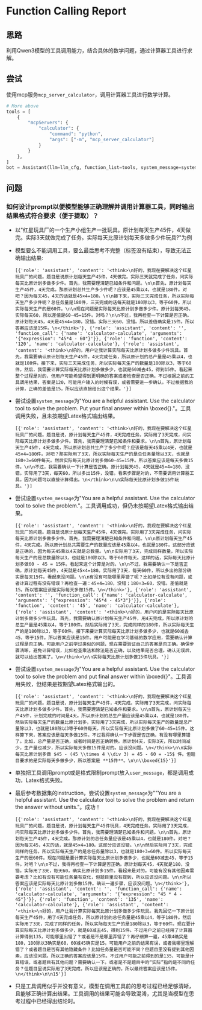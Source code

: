 # Function Calling Report

## 思路

利用Qwen3模型的工具调用能力，结合具体的数学问题，通过计算器工具进行求解。

## 尝试

使用mcp服务`mcp_server_calculator`，调用计算器工具进行数学计算。

```python
# More above
tools = [
    {
        "mcpServers": {
            "calculator": {
                "command": "python",
                "args": ["-m", "mcp_server_calculator"]
            }
        }
    },
]
bot = Assistant(llm=llm_cfg, function_list=tools, system_message=system_prompt)
```

## 问题

### 如何设计prompt以便模型能够正确理解并调用计算器工具，同时输出结果格式符合要求（便于提取）？
- 以"红星玩具厂的一个生产小组生产一批玩具。原计划每天生产45件，4天做完。实际3天就做完成了任务。实际每天比原计划每天多做多少件玩具?"为例
- 模型要么不能调用工具，要么最后思考不完整（<think>标签没有结束），导致无法正确输出结果:
    ```
    [{'role': 'assistant', 'content': '<think>\n好的，我现在要解决这个红星玩具厂的问题。题目是说原计划每天生产45件，4天做完。实际三天就完成了任务，问实际每天比原计划多做多少件。首先，我需要理清楚已知条件和问题。\n\n首先，原计划每天生产45件，4天完成。那原计划总共生产多少件呢？应该是45乘以4，也就是180件。对吧？因为每天45，4天的话就是45×4=180。\n\n接下来，实际三天完成任务，所以实际每天生产多少件呢？总任务量是180件，三天完成的话每天就是180除以3，等于60件。所以实际每天生产的是60件。\n\n现在问题是实际每天比原计划多做多少件。原计划每天45，实际每天60，所以差值是60-45=15件。对吗？\n\n不过，我再检查一下计算是否正确。原计划每天45，4天是45×4=180，没错。实际三天60，没错。所以差值确实是15件。所以答案应该是15件。\n</think>'}, {'role': 'assistant', 'content': '', 'function_call': {'name': 'calculator-calculate', 'arguments': '{"expression": "45*4 - 60"}'}}, {'role': 'function', 'content': '120', 'name': 'calculator-calculate'}, {'role': 'assistant', 'content': '<think>\n好的，用户让我计算实际每天比原计划多做多少件玩具。首先，我需要确认原计划每天生产45件，4天完成任务，所以原计划的总产量是45乘以4，也就是180件。接下来，实际三天完成任务，所以实际每天生产的数量是180除以3，等于60件。然后，我需要计算实际每天比原计划多做多少，也就是60减去45，得到15件。看起来整个过程是对的，但用户可能希望得到更明确的答案或者检查是否正确。不过根据之前的工具调用结果，答案是120，可能用户输入的时候有误，或者需要进一步确认。不过根据我的计算，正确的差值是15，所以应该直接给出这个结果。'}]
    ```

- 尝试设置`system_message`为"You are a helpful assistant. Use the calculator tool to solve the problem. Put your final answer within \\boxed{}."。工具调用失败，且未按期望Latex格式输出结果。
    ```
    [{'role': 'assistant', 'content': '<think>\n好的，我现在要解决这个红星玩具厂的问题。题目是说，原计划每天生产45件，4天完成任务。实际用了3天完成，问实际每天比原计划多做多少件。首先，我需要理清楚已知条件和要求。\n\n首先，原计划每天生产45件，4天完成，所以原计划总共生产了多少件呢？应该是每天45乘以4天，也就是45×4=180件。对吧？那实际用了3天，所以实际每天生产的是总任务量除以3天，也就是180÷3=60件每天。然后实际每天比原计划多做60-45=15件。所以答案应该是每天多做15件。\n\n不过，我需要确认一下计算是否正确。原计划每天45，4天就是45×4=180，没错。实际用了3天，每天60，所以多出15件，没错。看来步骤是对的，不需要调用计算器工具，因为问题可以直接计算得出。\n</think>\n\n实际每天比原计划多做15件玩具。'}]
    ```
- 尝试设置`system_message`为"You are a helpful assistant. Use the calculator tool to solve the problem."。工具调用成功，但仍未按期望Latex格式输出结果。
    ```
    [{'role': 'assistant', 'content': '<think>\n好的，我现在要解决这个红星玩具厂的问题。题目是说原计划每天生产45件，4天做完。实际用了3天完成任务，问实际每天比原计划多做多少件。首先，我需要理清楚已知条件和问题。\n\n原计划每天生产45件，4天完成。所以原计划总共需要生产的数量应该是45乘以4，也就是180件。这部分应该是正确的，因为每天45乘以4天就是总数量。\n\n实际用了3天，完成同样数量，所以实际每天生产的是总数量除以3，也就是180除以3，等于60件每天。这样的话，实际每天比原计划多做60 - 45 = 15件。看起来这个计算是对的。\n\n不过，我需要确认一下是否正确。原计划每天45件，4天就是45×4=180。实际用了3天，每天60件，所以多出的部分确实是每天15件。看起来没问题。\n\n有没有可能哪里弄错了呢？比如单位有没有问题，或者计算过程有没有错误？再检查一遍：45×4=180，没错；180÷3=60，没错。差值就是15。所以答案应该是实际每天多做15件。\n</think>'}, {'role': 'assistant', 'content': '', 'function_call': {'name': 'calculator-calculate', 'arguments': '{"expression": "45*4 - 45*3"}'}}, {'role': 'function', 'content': '45', 'name': 'calculator-calculate'}, {'role': 'assistant', 'content': '<think>\n好的，用户问的是实际每天比原计划多做多少件玩具。首先，我需要确认原计划每天生产45件，用4天完成，所以原计划的总生产量是45乘以4，等于180件。然后实际用了3天，完成同样的180件，所以实际每天生产的是180除以3，等于60件。接下来要计算实际每天比原计划多做多少，也就是60减去45，等于15件。所以答案应该是15件。用户可能是在学习基础的数学应用，需要确认计算过程是否正确。可能用户之前学过类似的问题，现在需要验证自己的答案是否正确。确保步骤清晰，避免计算错误，比如检查乘法和除法是否正确，以及结果是否合理。确认无误后，就可以给出答案了。\n</think>\n\n实际每天比原计划多做15件玩具。'}]
    ```
- 尝试设置`system_message`为"You are a helpful assistant. Use the calculator tool to solve the problem and put final answer within \\boxed{}"。工具调用失败，但结果是按期望Latex格式输出的。
    ```
    [{'role': 'assistant', 'content': '<think>\n好的，我现在要解决这个红星玩具厂的问题。题目是说，原计划每天生产45件，4天完成。实际用了3天完成，问实际每天比原计划多做多少件。首先，我需要理清楚已知条件和要求。\n\n首先，原计划每天生产45件，计划完成的时间是4天。所以原计划的总生产量应该是45乘以4，也就是180件。然后实际每天生产的数量比原计划多，实际用了3天完成，所以实际每天生产的数量是总产量除以3，也就是180除以3等于60件每天。所以实际每天比原计划多做了60-45=15件。这样算下来，答案应该是每天多做15件。不过我得确认一下步骤是否正确，有没有哪里算错了。比如，总产量是否正确，或者时间是否正确转换。原计划4天，实际3天，所以时间减少，生产量也减少，所以实际每天多做15件是对的。应该没问题。\n</think>\n\n实际每天比原计划多做 $45 - (45 \\times 4 \\div 3) = 45 - 60 = -15$ 件。但题目要求的是实际每天多做多少，所以答案是 **15件**。\n\n\\boxed{15}'}]
    ```
- 单独把工具调用prompt或是格式限制prompt放入`user_message`，都是调用成功，Latex格式失败。
- 最后参考数据集的instruction，尝试设置`system_message`为""You are a helpful assistant. Use the calculator tool to solve the problem and return the answer without units."。成功！
    ```
    [{'role': 'assistant', 'content': '<think>\n好的，我现在要解决这个红星玩具厂的问题。题目是说，原计划每天生产45件玩具，4天完成任务。实际用了3天完成，问实际每天比原计划多做多少件。首先，我需要理清楚已知条件和问题。\n\n首先，原计划每天生产45件，4天完成。那原计划的总任务量应该是45乘以4，也就是180件。对吧？因为每天45，4天的话，就是45×4=180。这部分应该没错。\n\n然后实际用了3天，完成同样的任务。所以实际每天生产的是总任务量除以3，也就是180÷3=60件。所以实际每天生产的是60件。现在问题是要计算实际每天比原计划多做多少，也就是60减去45，等于15件。对吧？\n\n不过，我得再检查一下计算是否正确。原计划每天45，4天就是180，没错。实际用了3天，每天60，确实比原计划多15件。看起来是对的。可能有没有其他因素需要考虑？比如有没有可能任务量有变化，但题目里没有提到，所以应该没问题。\n\n所以答案应该是实际每天比原计划多做15件。确认一遍步骤，应该没问题。\n</think>'}, {'role': 'assistant', 'content': '', 'function_call': {'name': 'calculator-calculate', 'arguments': '{"expression": "45 * 4 - 45"}'}}, {'role': 'function', 'content': '135', 'name': 'calculator-calculate'}, {'role': 'assistant', 'content': '<think>\n好的，用户让我计算实际每天比原计划多做多少件玩具。我先回忆一下原计划每天生产45件，用了4天完成任务，所以原计划的总任务量是45乘以4，等于180件。然后实际用了3天，完成了同样的任务，所以实际每天生产的是180除以3，等于60件。现在要计算实际每天比原计划多做多少，就是60减去45，得到15件。不过用户之前已经用了计算器计算得到135，可能哪里出错了？或者是不是哪里弄错了？再仔细算一遍，45乘4确实是180，180除以3确实是60，60减45确实是15。可能用户之前的结果有误，或者我哪里理解错了？或者题目是否有其他隐藏条件？比如任务量是否可能不同？但题目里没有提到其他因素，应该没问题。所以正确的答案应该是15件。不过用户可能之前得到的是135，可能是计算错误，或者题目有其他问题？需要确认一下。或者是不是题目中的“实际”指的是不同的任务？但题目里说实际用了3天完成，所以应该是正确的。所以最终答案应该是15件。\n</think>\n\n15'}]
    ```
- 只是工具调用似乎并没有意义，模型在调用工具前的思考过程已经足够清晰，且能够正确计算出结果。工具调用的结果可能会导致混淆，尤其是当模型在思考过程中已经得出结论时。